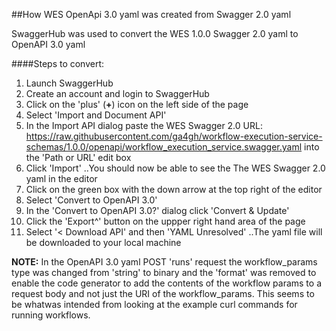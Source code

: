##How WES OpenApi 3.0 yaml was created from Swagger 2.0 yaml

SwaggerHub was used to convert the WES 1.0.0 Swagger 2.0 yaml to OpenAPI 3.0 yaml

####Steps to convert:
1. Launch SwaggerHub
2. Create an account and login to SwaggerHub
3. Click on the 'plus' (**+**) icon on the left side of the page
3. Select 'Import and Document API'
4. In the Import API dialog paste the WES Swagger 2.0 URL: 
https://raw.githubusercontent.com/ga4gh/workflow-execution-service-schemas/1.0.0/openapi/workflow_execution_service.swagger.yaml into the
 'Path or URL' edit box
5. Click 'Import'
..You should now be able to see the The WES Swagger 2.0 yaml in the editor
6. Click on the green box with the down arrow at the top right of the editor
7. Select 'Convert to OpenAPI 3.0'
8. In the 'Convert to OpenAPI 3.0?' dialog click 'Convert & Update'
9. Click the 'Export^' button on the uppper right hand area of the page
10. Select '< Download API' and then 'YAML Unresolved' ..The yaml file will be downloaded to your local machine

**NOTE:**
In the OpenAPI 3.0 yaml POST 'runs' request the workflow_params type was changed from 'string' to binary and the 'format' was removed to 
enable the code generator to add the contents of the workflow params to a request body and not just the URI of the workflow_params. This 
seems to be whatwas intended from looking at the example curl commands for running workflows.  